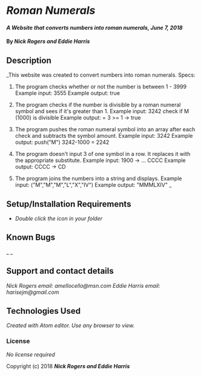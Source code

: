# _Roman Numerals_

#### _A Website that converts numbers into roman numerals, June 7, 2018_

#### By _**Nick Rogers and Eddie Harris**_

## Description

_This website was created to convert numbers into roman numerals.
Specs:
1. The program checks whether or not the number is between 1 - 3999
  Example input: 3555
  Example output: true

2. The program checks if the number is divisible by a roman numeral symbol and sees if it's greater than 1.
  Example input: 3242 check if M (1000) is divisible
  Example output: = 3 >= 1 -> true

3. The program pushes the roman numeral symbol into an array after each check and subtracts the symbol amount.
  Example input: 3242
  Example output: push("M") 3242-1000 = 2242

4. The program doesn't input 3 of one symbol in a row.  It replaces it with the appropriate substitute.
  Example input: 1900 -> ... CCCC
  Example output: CCCC -> CD

5. The program joins the numbers into a string and displays.
  Example input: ("M","M","M","L","X","IV")
  Example output: "MMMLXIV"
_

## Setup/Installation Requirements

* _Double click the icon in your folder_

## Known Bugs

_ _

## Support and contact details

_Nick Rogers email: amellocello@msn.com_
_Eddie Harris email: harisejm@gmail.com_

## Technologies Used

_Created with Atom editor.  Use any browser to view._

### License

*No license required*

Copyright (c) 2018 **_Nick Rogers and Eddie Harris_**
